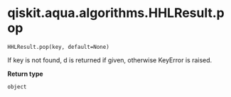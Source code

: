 # qiskit.aqua.algorithms.HHLResult.pop

`HHLResult.pop(key, default=None)`

If key is not found, d is returned if given, otherwise KeyError is raised.

**Return type**

`object`
